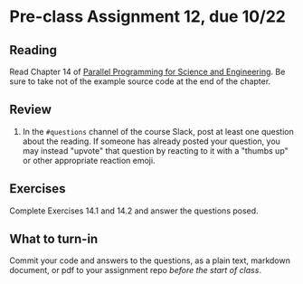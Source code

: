 # Pre-class Assignment 12, due 10/22

## Reading

Read Chapter 14 of [Parallel Programming for Science and Engineering](../assets/EijkhoutParallelProgramming.pdf). Be sure to take not of the example source code at the end of the chapter.

## Review

1. In the `#questions` channel of the course Slack, post at least one question about the reading. If someone has already posted your question, you may instead "upvote" that question by reacting to it with a "thumbs up" or other appropriate reaction emoji. 

## Exercises

Complete Exercises 14.1 and 14.2 and answer the questions posed.

## What to turn-in

Commit your code and answers to the questions, as a plain text, markdown document, or pdf to your assignment repo _before the start of class_.